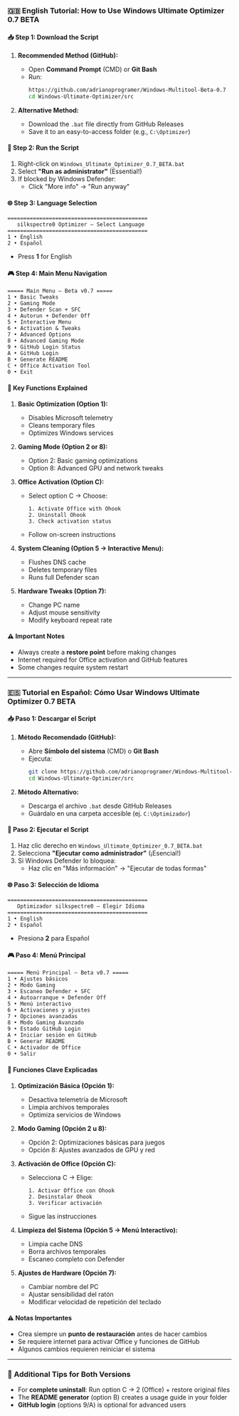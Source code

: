 
### **🇬🇧 English Tutorial: How to Use Windows Ultimate Optimizer 0.7 BETA**

#### **📥 Step 1: Download the Script**
1. **Recommended Method (GitHub):**
   - Open **Command Prompt** (CMD) or **Git Bash**
   - Run:
     ```bash
     https://github.com/adrianoprogramer/Windows-Multitool-Beta-0.7
     cd Windows-Ultimate-Optimizer/src
     ```

2. **Alternative Method:**
   - Download the `.bat` file directly from GitHub Releases
   - Save it to an easy-to-access folder (e.g., `C:\Optimizer`)

#### **🚀 Step 2: Run the Script**
1. Right-click on `Windows_Ultimate_Optimizer_0.7_BETA.bat`
2. Select **"Run as administrator"** (Essential!)
3. If blocked by Windows Defender:
   - Click "More info" → "Run anyway"

#### **🌐 Step 3: Language Selection**
```
============================================
   silkspectre0 Optimizer — Select Language
============================================
1 • English
2 • Español
```
- Press **1** for English

#### **🎮 Step 4: Main Menu Navigation**
```
===== Main Menu – Beta v0.7 =====
1 • Basic Tweaks
2 • Gaming Mode
3 • Defender Scan + SFC
4 • Autorun + Defender Off
5 • Interactive Menu
6 • Activation & Tweaks
7 • Advanced Options
8 • Advanced Gaming Mode
9 • GitHub Login Status
A • GitHub Login
B • Generate README
C • Office Activation Tool
0 • Exit
```

#### **🔧 Key Functions Explained**
1. **Basic Optimization (Option 1):**
   - Disables Microsoft telemetry
   - Cleans temporary files
   - Optimizes Windows services

2. **Gaming Mode (Option 2 or 8):**
   - Option 2: Basic gaming optimizations
   - Option 8: Advanced GPU and network tweaks

3. **Office Activation (Option C):**
   - Select option C → Choose:
     ```
     1. Activate Office with Ohook
     2. Uninstall Ohook
     3. Check activation status
     ```
   - Follow on-screen instructions

4. **System Cleaning (Option 5 → Interactive Menu):**
   - Flushes DNS cache
   - Deletes temporary files
   - Runs full Defender scan

5. **Hardware Tweaks (Option 7):**
   - Change PC name
   - Adjust mouse sensitivity
   - Modify keyboard repeat rate

#### **⚠️ Important Notes**
- Always create a **restore point** before making changes
- Internet required for Office activation and GitHub features
- Some changes require system restart

---

### **🇪🇸 Tutorial en Español: Cómo Usar Windows Ultimate Optimizer 0.7 BETA**

#### **📥 Paso 1: Descargar el Script**
1. **Método Recomendado (GitHub):**
   - Abre **Símbolo del sistema** (CMD) o **Git Bash**
   - Ejecuta:
     ```bash
     git clone https://github.com/adrianoprogramer/Windows-Multitool-Beta-0.7
     cd Windows-Ultimate-Optimizer/src
     ```

2. **Método Alternativo:**
   - Descarga el archivo `.bat` desde GitHub Releases
   - Guárdalo en una carpeta accesible (ej. `C:\Optimizador`)

#### **🚀 Paso 2: Ejecutar el Script**
1. Haz clic derecho en `Windows_Ultimate_Optimizer_0.7_BETA.bat`
2. Selecciona **"Ejecutar como administrador"** (¡Esencial!)
3. Si Windows Defender lo bloquea:
   - Haz clic en "Más información" → "Ejecutar de todas formas"

#### **🌐 Paso 3: Selección de Idioma**
```
============================================
   Optimizador silkspectre0 — Elegir Idioma
============================================
1 • English
2 • Español
```
- Presiona **2** para Español

#### **🎮 Paso 4: Menú Principal**
```
===== Menú Principal – Beta v0.7 =====
1 • Ajustes básicos
2 • Modo Gaming
3 • Escaneo Defender + SFC
4 • Autoarranque + Defender Off
5 • Menú interactivo
6 • Activaciones y ajustes
7 • Opciones avanzadas
8 • Modo Gaming Avanzado
9 • Estado GitHub Login
A • Iniciar sesión en GitHub
B • Generar README
C • Activador de Office
0 • Salir
```

#### **🔧 Funciones Clave Explicadas**
1. **Optimización Básica (Opción 1):**
   - Desactiva telemetría de Microsoft
   - Limpia archivos temporales
   - Optimiza servicios de Windows

2. **Modo Gaming (Opción 2 u 8):**
   - Opción 2: Optimizaciones básicas para juegos
   - Opción 8: Ajustes avanzados de GPU y red

3. **Activación de Office (Opción C):**
   - Selecciona C → Elige:
     ```
     1. Activar Office con Ohook
     2. Desinstalar Ohook
     3. Verificar activación
     ```
   - Sigue las instrucciones

4. **Limpieza del Sistema (Opción 5 → Menú Interactivo):**
   - Limpia cache DNS
   - Borra archivos temporales
   - Escaneo completo con Defender

5. **Ajustes de Hardware (Opción 7):**
   - Cambiar nombre del PC
   - Ajustar sensibilidad del ratón
   - Modificar velocidad de repetición del teclado

#### **⚠️ Notas Importantes**
- Crea siempre un **punto de restauración** antes de hacer cambios
- Se requiere internet para activar Office y funciones de GitHub
- Algunos cambios requieren reiniciar el sistema

---

### **📌 Additional Tips for Both Versions**
- For **complete uninstall**: Run option C → 2 (Office) + restore original files
- The **README generator** (option B) creates a usage guide in your folder
- **GitHub login** (options 9/A) is optional for advanced users
